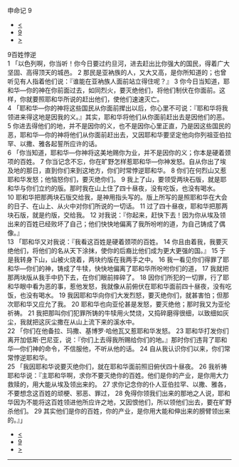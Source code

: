 ﻿





 申命记 9




* [<](bible/DEU08.md)
* [9](bible/DEU.md)
* [>](bible/DEU10.md)



 
9百姓悖逆  
1 「以色列啊，你当听！你今日要过约旦河，进去赶出比你强大的国民，得着广大坚固、高得顶天的城邑。 
2 那民是亚衲族的人，又大又高，是你所知道的；也曾听见有人指着他们说：『谁能在亚衲族人面前站立得住呢？』 
3 你今日当知道，耶和华—你的神在你前面过去，如同烈火，要灭绝他们，将他们制伏在你面前。这样，你就要照耶和华所说的赶出他们，使他们速速灭亡。  
4 「耶和华—你的神将这些国民从你面前撵出以后，你心里不可说：『耶和华将我领进来得这地是因我的义。』其实，耶和华将他们从你面前赶出去是因他们的恶。 
5 你进去得他们的地，并不是因你的义，也不是因你心里正直，乃是因这些国民的恶，耶和华—你的神将他们从你面前赶出去，又因耶和华要坚定他向你列祖亚伯拉罕、以撒、雅各起誓所应许的话。  
6 「你当知道，耶和华—你神将这美地赐你为业，并不是因你的义；你本是硬着颈项的百姓。 
7 你当记念不忘，你在旷野怎样惹耶和华—你神发怒。自从你出了埃及地的那日，直到你们来到这地方，你们时常悖逆耶和华。 
8 你们在何烈山又惹耶和华发怒；他恼怒你们，要灭绝你们。 
9 我上了山，要领受两块石版，就是耶和华与你们立约的版。那时我在山上住了四十昼夜，没有吃饭，也没有喝水。 
10 耶和华把那两块石版交给我，是神用指头写的。版上所写的是照耶和华在大会的日子、在山上、从火中对你们所说的一切话。 
11 过了四十昼夜，耶和华把那两块石版，就是约版，交给我。 
12 对我说：『你起来，赶快下去！因为你从埃及领出来的百姓已经败坏了自己；他们快快地偏离了我所吩咐的道，为自己铸成了偶像。』  
13 「耶和华又对我说：『我看这百姓是硬着颈项的百姓。 
14 你且由着我，我要灭绝他们，将他们的名从天下涂抹，使你的后裔比他们成为更大更强的国。』 
15 于是我转身下山，山被火烧着，两块约版在我两手之中。 
16 我一看见你们得罪了耶和华—你们的神，铸成了牛犊，快快地偏离了耶和华所吩咐你们的道， 
17 我就把那两块版从我手中扔下去，在你们眼前摔碎了。 
18 因你们所犯的一切罪，行了耶和华眼中看为恶的事，惹他发怒，我就像从前俯伏在耶和华面前四十昼夜，没有吃饭，也没有喝水。 
19 我因耶和华向你们大发烈怒，要灭绝你们，就甚害怕；但那次耶和华又应允了我。 
20 耶和华也向亚伦甚是发怒，要灭绝他；那时我又为亚伦祈祷。 
21 我把那叫你们犯罪所铸的牛犊用火焚烧，又捣碎磨得很细，以致细如灰尘，我就把这灰尘撒在从山上流下来的溪水中。  
22 「你们在他备拉、玛撒、基博罗·哈他瓦又惹耶和华发怒。 
23 耶和华打发你们离开加低斯·巴尼亚，说：『你们上去得我所赐给你们的地。』那时你们违背了耶和华—你们神的命令，不信服他，不听从他的话。 
24 自从我认识你们以来，你们常常悖逆耶和华。  
25 「我因耶和华说要灭绝你们，就在耶和华面前照旧俯伏四十昼夜。 
26 我祈祷耶和华说：『主耶和华啊，求你不要灭绝你的百姓。他们是你的产业，是你用大力救赎的，用大能从埃及领出来的。 
27 求你记念你的仆人亚伯拉罕、以撒、雅各，不要想念这百姓的顽梗、邪恶、罪过， 
28 免得你领我们出来的那地之人说，耶和华因为不能将这百姓领进他所应许之地，又因恨他们，所以领他们出去，要在旷野杀他们。 
29 其实他们是你的百姓，你的产业，是你用大能和伸出来的膀臂领出来的。』」 
* [<](bible/DEU08.md)
* [9](bible/DEU.md)
* [>](bible/DEU10.md)





---









